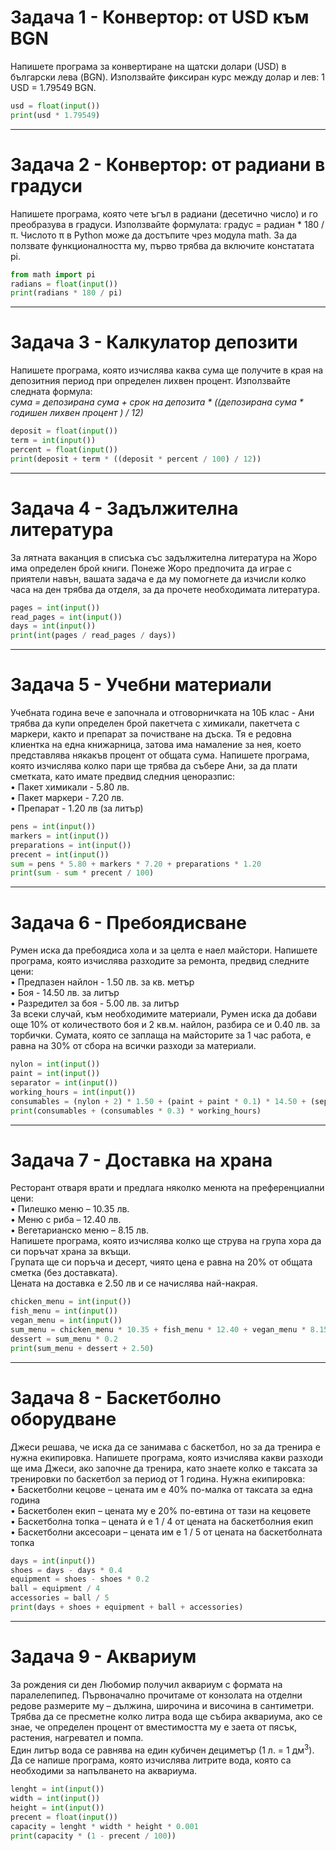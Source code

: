 # Задача 1 - Конвертор: от USD към BGN

Напишете програма за конвертиране на щатски долари (USD) в български лева (BGN). Използвайте фиксиран курс между долар и лев: 1 USD = 1.79549 BGN.

```python
usd = float(input())
print(usd * 1.79549)
```

---
# Задача 2 - Конвертор: от радиани в градуси

Напишете програма, която чете ъгъл в радиани (десетично число) и го преобразува в градуси. Използвайте формулата: градус = радиан * 180 / π. Числото π в Python може да достъпите чрез модула math. За да ползвате функционалността му, първо трябва да включите констатата pi.

```python
from math import pi
radians = float(input())
print(radians * 180 / pi)
```

---
# Задача 3 - Калкулатор депозити

Напишете програма, която изчислява каква сума ще получите в края на депозитния период при определен лихвен процент. Използвайте следната формула: <br>
*сума = депозирана сума  + срок на депозита * ((депозирана сума * годишен лихвен процент ) / 12)*

```python
deposit = float(input())
term = int(input())
percent = float(input())
print(deposit + term * ((deposit * percent / 100) / 12))
```


---
# Задача 4 - Задължителна литература

За лятната ваканция в списъка със задължителна литература на Жоро има определен брой книги. Понеже Жоро предпочита да играе с приятели навън, вашата задача е да му помогнете да изчисли колко часа на ден трябва да отделя, за да прочете необходимата литература.

```python
pages = int(input())
read_pages = int(input())
days = int(input())
print(int(pages / read_pages / days))
```

---
# Задача 5 - Учебни материали

Учебната година вече е започнала и отговорничката на 10Б клас - Ани трябва да купи определен брой пакетчета с химикали, пакетчета с маркери, както и препарат за почистване на дъска. Тя е редовна клиентка на една книжарница, затова има намаление за нея, което представлява някакъв процент от общата сума. Напишете програма, която изчислява колко пари ще трябва да събере Ани, за да плати сметката, като имате предвид следния ценоразпис: <br>
•	Пакет химикали - 5.80 лв. <br>
•	Пакет маркери - 7.20 лв. <br>
•	Препарат - 1.20 лв (за литър)

```python
pens = int(input())
markers = int(input())
preparations = int(input())
precent = int(input())
sum = pens * 5.80 + markers * 7.20 + preparations * 1.20
print(sum - sum * precent / 100)
```

---
# Задача 6 - Пребоядисване

Румен иска да пребоядиса хола и за целта е наел майстори. Напишете програма, която изчислява разходите за ремонта, предвид следните цени:<br>
•	Предпазен найлон - 1.50 лв. за кв. метър<br>
•	Боя - 14.50 лв. за литър<br>
•	Разредител за боя - 5.00 лв. за литър<br>
За всеки случай, към необходимите материали, Румен иска да добави още 10% от количеството боя и 2 кв.м. найлон, разбира се и 0.40 лв. за торбички. Сумата, която се заплаща на майсторите за 1 час работа, е равна на 30% от сбора на всички разходи за материали.

```python
nylon = int(input())
paint = int(input())
separator = int(input())
working_hours = int(input())
consumables = (nylon + 2) * 1.50 + (paint + paint * 0.1) * 14.50 + (separator * 5) + 0.40
print(consumables + (consumables * 0.3) * working_hours)
```

---
# Задача 7 - Доставка на храна

Ресторант отваря врати и предлага няколко менюта на преференциални цени: <br>
•	Пилешко меню –  10.35 лв. <br>
•	Меню с риба – 12.40 лв. <br>
•	Вегетарианско меню  – 8.15 лв. <br> 
Напишете програма, която изчислява колко ще струва на група хора да си поръчат храна за вкъщи.<br>
Групата ще си поръча и десерт, чиято цена е равна на 20% от общата сметка (без доставката). <br>
Цената на доставка е 2.50 лв и се начислява най-накрая.  

```python
chicken_menu = int(input())
fish_menu = int(input())
vegan_menu = int(input())
sum_menu = chicken_menu * 10.35 + fish_menu * 12.40 + vegan_menu * 8.15
dessert = sum_menu * 0.2
print(sum_menu + dessert + 2.50)
```

---
# Задача 8 - Баскетболно оборудване

Джеси решава, че иска да се занимава с баскетбол, но за да тренира е нужна екипировка. Напишете програма, която изчислява какви разходи ще има Джеси, ако започне да тренира, като знаете колко е таксата за тренировки по баскетбол за период от 1 година. Нужна екипировка: <br>
•	Баскетболни кецове – цената им е 40% по-малка от таксата за една година<br>
•	Баскетболен екип – цената му е 20% по-евтина от тази на кецовете<br>
•	Баскетболна топка – цената ѝ е 1 / 4 от цената на баскетболния екип<br>
•	Баскетболни аксесоари – цената им е 1 / 5 от цената на баскетболната топка

```python
days = int(input())
shoes = days - days * 0.4
equipment = shoes - shoes * 0.2
ball = equipment / 4
accessories = ball / 5
print(days + shoes + equipment + ball + accessories)
```


---
# Задача 9 - Аквариум

За рождения си ден Любомир получил аквариум с формата на паралелепипед. Първоначално прочитаме от конзолата на отделни редове размерите му – дължина, широчина и височина в сантиметри. Трябва да се пресметне колко литра вода ще събира аквариума, ако се знае, че определен процент от вместимостта му е заета от пясък, растения, нагревател и помпа. <br>
Един литър вода се равнява на един кубичен дециметър (1 л. = 1 дм<sup>3</sup>). <br>
Да се напише програма, която изчислява литрите вода, която са необходими за напълването на аквариума.

```python
lenght = int(input())
width = int(input())
height = int(input())
precent = float(input())
capacity = lenght * width * height * 0.001
print(capacity * (1 - precent / 100))
```
